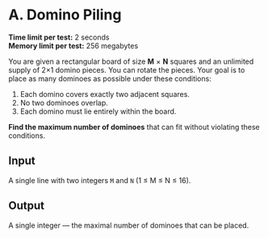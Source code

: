 # A. Domino Piling

**Time limit per test:** 2 seconds  
**Memory limit per test:** 256 megabytes  

You are given a rectangular board of size **M** × **N** squares and an unlimited supply of 2×1 domino pieces. You can rotate the pieces. Your goal is to place as many dominoes as possible under these conditions:

1. Each domino covers exactly two adjacent squares.  
2. No two dominoes overlap.  
3. Each domino must lie entirely within the board.

**Find the maximum number of dominoes** that can fit without violating these conditions.

## Input
A single line with two integers `M` and `N` (1 ≤ M ≤ N ≤ 16).

## Output
A single integer — the maximal number of dominoes that can be placed.
